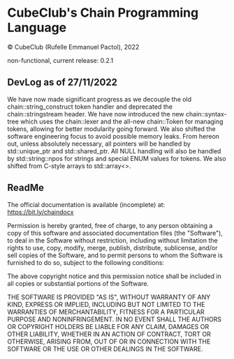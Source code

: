# CubeClub's Chain Programming Language
© CubeClub (Rufelle Emmanuel Pactol), 2022

non-functional, current release: 0.2.1

## DevLog as of 27/11/2022
We have now made significant progress as we decouple the old chain::string_construct token handler and deprecated the chain::stringstream header. We have now introduced the new chain::syntax-tree which uses the chain::lexer and the all-new chain::Token for managing tokens, allowing for better modularity going forward. We also shifted the software engineering focus to avoid possible memory leaks. From hereon out, unless absolutely necessary, all pointers will be handled by std::unique_ptr and std::shared_ptr. All NULL handling will also be handled by std::string::npos for strings and special ENUM values for tokens. We also shifted from C-style arrays to std::array<>. 

## ReadMe

The official documentation is available (incomplete) at: https://bit.ly/chaindocx

Permission is hereby granted, free of charge, to any person obtaining a copy of this software and associated documentation files (the "Software"), to deal in the Software without restriction, including without limitation the rights to use, copy, modify, merge, publish, distribute, sublicense, and/or sell copies of the Software, and to permit persons to whom the Software is furnished to do so, subject to the following conditions:

The above copyright notice and this permission notice shall be included in all copies or substantial portions of the Software.

THE SOFTWARE IS PROVIDED "AS IS", WITHOUT WARRANTY OF ANY KIND, EXPRESS OR IMPLIED, INCLUDING BUT NOT LIMITED TO THE WARRANTIES OF MERCHANTABILITY, FITNESS FOR A PARTICULAR PURPOSE AND NONINFRINGEMENT. IN NO EVENT SHALL THE AUTHORS OR COPYRIGHT HOLDERS BE LIABLE FOR ANY CLAIM, DAMAGES OR OTHER LIABILITY, WHETHER IN AN ACTION OF CONTRACT, TORT OR OTHERWISE, ARISING FROM, OUT OF OR IN CONNECTION WITH THE SOFTWARE OR THE USE OR OTHER DEALINGS IN THE SOFTWARE.
